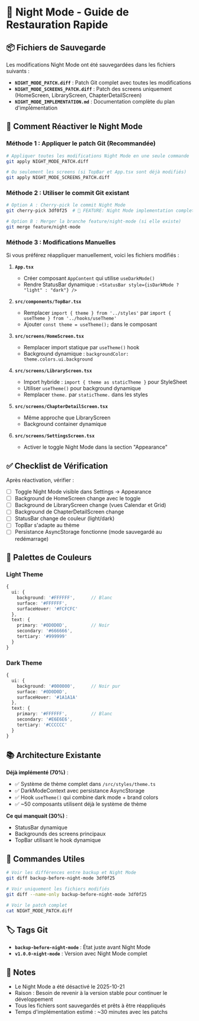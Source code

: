 # 🌙 Night Mode - Guide de Restauration Rapide

## 📦 Fichiers de Sauvegarde

Les modifications Night Mode ont été sauvegardées dans les fichiers suivants :

- **`NIGHT_MODE_PATCH.diff`** : Patch Git complet avec toutes les modifications
- **`NIGHT_MODE_SCREENS_PATCH.diff`** : Patch des screens uniquement (HomeScreen, LibraryScreen, ChapterDetailScreen)
- **`NIGHT_MODE_IMPLEMENTATION.md`** : Documentation complète du plan d'implémentation

## 🔄 Comment Réactiver le Night Mode

### Méthode 1 : Appliquer le patch Git (Recommandée)

```bash
# Appliquer toutes les modifications Night Mode en une seule commande
git apply NIGHT_MODE_PATCH.diff

# Ou seulement les screens (si TopBar et App.tsx sont déjà modifiés)
git apply NIGHT_MODE_SCREENS_PATCH.diff
```

### Méthode 2 : Utiliser le commit Git existant

```bash
# Option A : Cherry-pick le commit Night Mode
git cherry-pick 3df0f25  # 🌙 FEATURE: Night Mode implementation complete

# Option B : Merger la branche feature/night-mode (si elle existe)
git merge feature/night-mode
```

### Méthode 3 : Modifications Manuelles

Si vous préférez réappliquer manuellement, voici les fichiers modifiés :

1. **`App.tsx`**
   - Créer composant `AppContent` qui utilise `useDarkMode()`
   - Rendre StatusBar dynamique : `<StatusBar style={isDarkMode ? "light" : "dark"} />`

2. **`src/components/TopBar.tsx`**
   - Remplacer `import { theme } from '../styles'` par `import { useTheme } from '../hooks/useTheme'`
   - Ajouter `const theme = useTheme();` dans le composant

3. **`src/screens/HomeScreen.tsx`**
   - Remplacer import statique par `useTheme()` hook
   - Background dynamique : `backgroundColor: theme.colors.ui.background`

4. **`src/screens/LibraryScreen.tsx`**
   - Import hybride : `import { theme as staticTheme }` pour StyleSheet
   - Utiliser `useTheme()` pour background dynamique
   - Remplacer `theme.` par `staticTheme.` dans les styles

5. **`src/screens/ChapterDetailScreen.tsx`**
   - Même approche que LibraryScreen
   - Background container dynamique

6. **`src/screens/SettingsScreen.tsx`**
   - Activer le toggle Night Mode dans la section "Appearance"

## ✅ Checklist de Vérification

Après réactivation, vérifier :

- [ ] Toggle Night Mode visible dans Settings → Appearance
- [ ] Background de HomeScreen change avec le toggle
- [ ] Background de LibraryScreen change (vues Calendar et Grid)
- [ ] Background de ChapterDetailScreen change
- [ ] StatusBar change de couleur (light/dark)
- [ ] TopBar s'adapte au thème
- [ ] Persistance AsyncStorage fonctionne (mode sauvegardé au redémarrage)

## 🎨 Palettes de Couleurs

### Light Theme
```typescript
{
  ui: {
    background: '#FFFFFF',      // Blanc
    surface: '#FFFFFF',
    surfaceHover: '#FCFCFC'
  },
  text: {
    primary: '#0D0D0D',         // Noir
    secondary: '#666666',
    tertiary: '#999999'
  }
}
```

### Dark Theme
```typescript
{
  ui: {
    background: '#000000',      // Noir pur
    surface: '#0D0D0D',
    surfaceHover: '#1A1A1A'
  },
  text: {
    primary: '#FFFFFF',         // Blanc
    secondary: '#E6E6E6',
    tertiary: '#CCCCCC'
  }
}
```

## 📚 Architecture Existante

**Déjà implémenté (70%)** :
- ✅ Système de thème complet dans `/src/styles/theme.ts`
- ✅ DarkModeContext avec persistance AsyncStorage
- ✅ Hook `useTheme()` qui combine dark mode + brand colors
- ✅ ~50 composants utilisent déjà le système de thème

**Ce qui manquait (30%)** :
- StatusBar dynamique
- Backgrounds des screens principaux
- TopBar utilisant le hook dynamique

## 🔧 Commandes Utiles

```bash
# Voir les différences entre backup et Night Mode
git diff backup-before-night-mode 3df0f25

# Voir uniquement les fichiers modifiés
git diff --name-only backup-before-night-mode 3df0f25

# Voir le patch complet
cat NIGHT_MODE_PATCH.diff
```

## 🏷️ Tags Git

- **`backup-before-night-mode`** : État juste avant Night Mode
- **`v1.0.0-night-mode`** : Version avec Night Mode complet

## 📝 Notes

- Le Night Mode a été désactivé le 2025-10-21
- Raison : Besoin de revenir à la version stable pour continuer le développement
- Tous les fichiers sont sauvegardés et prêts à être réappliqués
- Temps d'implémentation estimé : ~30 minutes avec les patchs
